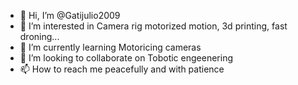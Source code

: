 - 👋 Hi, I’m @Gatijulio2009
- 👀 I’m interested in Camera rig motorized motion, 3d printing, fast droning...
- 🌱 I’m currently learning Motoricing cameras
- 💞️ I’m looking to collaborate on Tobotic engeenering
- 📫 How to reach me peacefully and with patience
